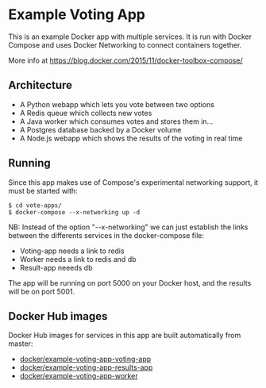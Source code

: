 Example Voting App
==================

This is an example Docker app with multiple services. It is run with Docker Compose and uses Docker Networking to connect containers together.

More info at https://blog.docker.com/2015/11/docker-toolbox-compose/

Architecture
-----

* A Python webapp which lets you vote between two options
* A Redis queue which collects new votes
* A Java worker which consumes votes and stores them in…
* A Postgres database backed by a Docker volume
* A Node.js webapp which shows the results of the voting in real time

Running
-------

Since this app makes use of Compose's experimental networking support, it must be started with:

    $ cd vote-apps/
    $ docker-compose --x-networking up -d

NB: Instead of the option "--x-networking" we can just establish the links between the differents services in the docker-compose file:  
- Voting-app needs a link to redis  
- Worker needs a link to redis and db  
- Result-app neeeds db  

The app will be running on port 5000 on your Docker host, and the results will be on port 5001.

Docker Hub images
-----------------

Docker Hub images for services in this app are built automatically from master:

 - [docker/example-voting-app-voting-app](https://hub.docker.com/r/docker/example-voting-app-voting-app/)
 - [docker/example-voting-app-results-app](https://hub.docker.com/r/docker/example-voting-app-results-app/)
 - [docker/example-voting-app-worker](https://hub.docker.com/r/docker/example-voting-app-worker/)
